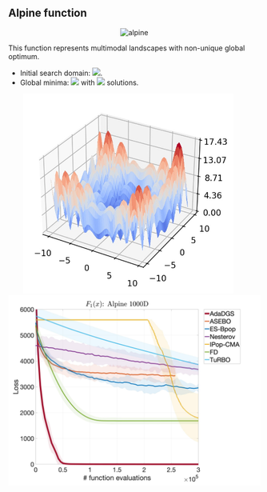 ## Alpine function

<div align="center"> <img src="https://latex.codecogs.com/svg.latex?&space;f(x)=\sum_{i=1}^d|x_i\sin(x_i)+0.1x_i|" title="alpine" /> </div>

This function represents multimodal landscapes with non-unique global optimum.

- Initial search domain: <img src="https://latex.codecogs.com/svg.latex?&space;x\in{[-10,10]}^d" title=" "/>.
- Global minima: <img src="https://latex.codecogs.com/svg.latex?&space;f(x_{opt})=0" title=" "/> with  <img src="https://latex.codecogs.com/svg.latex?&space;8^d"/>  solutions.

<div align="center"> 
  <img src="image/Alpine.jpg" alt="alpine" height="400"/> &nbsp;&nbsp;&nbsp;&nbsp;&nbsp;
  <img src="image/alpine_error_plot.jpg" alt="error" height="380"/>
</div>


